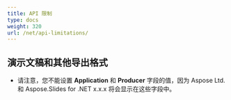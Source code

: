 ```yaml
---
title: API 限制
type: docs
weight: 320
url: /net/api-limitations/
---
```


## **演示文稿和其他导出格式**
- 请注意，您不能设置 **Application** 和 **Producer** 字段的值，因为 Aspose Ltd. 和 Aspose.Slides for .NET x.x.x 将会显示在这些字段中。